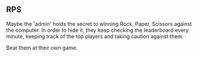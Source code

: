 ## RPS

Maybe the 'admin' holds the secret to winning Rock, Paper, Scissors against the computer.
In order to hide it, they keep checking the leaderboard every minute, keeping track of the top players and taking caution against them.

Beat them at their own game.
